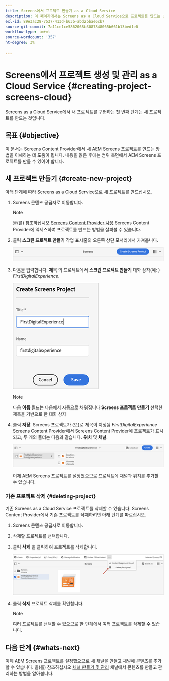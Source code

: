 ```yaml
---
title: Screens에서 프로젝트 만들기 as a Cloud Service
description: 이 페이지에서는 Screens as a Cloud Service으로 프로젝트를 만드는 방법을 설명합니다.
exl-id: 89e3ac28-7537-413d-b63b-abd2bbae6cb7
source-git-commit: 7a11ce1ce5862068b3087848065b661b13bed1e0
workflow-type: tm+mt
source-wordcount: '357'
ht-degree: 3%

---
```


# Screens에서 프로젝트 생성 및 관리 as a Cloud Service {#creating-project-screens-cloud}

Screens as a Cloud Service에서 새 프로젝트를 구현하는 첫 번째 단계는 새 프로젝트를 만드는 것입니다.

## 목표 {#objective}

이 문서는 Screens Content Provider에서 새 AEM Screens 프로젝트를 만드는 방법을 이해하는 데 도움이 됩니다. 내용을 읽은 후에는 범위 측면에서 AEM Screens 프로젝트를 만들 수 있어야 합니다.

## 새 프로젝트 만들기 {#create-new-project}

아래 단계에 따라 Screens as a Cloud Service으로 새 프로젝트를 만드십시오.

1. Screens 콘텐츠 공급자로 이동합니다.

   >[!NOTE]
   >을(를) 참조하십시오 [Screens Content Provider 사용](https://experienceleague.adobe.com/docs/experience-manager-cloud-service/screens-as-cloud-service/configure-screens-cloud/using-screens-content-provider.html?lang=en) Screens Content Provider에 액세스하여 프로젝트를 만드는 방법을 살펴볼 수 있습니다.

1. 클릭 **스크린 프로젝트 만들기** 작업 표시줄의 오른쪽 상단 모서리에서 가져옵니다.

   ![](/help/screens-cloud/assets/create-content/create-screens-project1.png)

1. 다음을 입력합니다. **제목** 의 프로젝트에서 **스크린 프로젝트 만들기** 대화 상자(예: ) *FirstDigitalExperience*.

   ![](/help/screens-cloud/assets/create-content/create-screens-project2.png)

   >[!NOTE]
   >다음 **이름** 필드는 다음에서 자동으로 채워집니다 **Screens 프로젝트 만들기** 선택한 제목을 기반으로 한 대화 상자

1. 클릭 **저장**. Screens 프로젝트가 (으)로 제목이 지정됨 *FirstDigitalExperience* Screens Content Provider에서 Screens Content Provider에 프로젝트가 표시되고, 두 개의 폴더는 다음과 같습니다. **위치** 및 **채널**.

   ![](/help/screens-cloud/assets/create-content/create-screens-project3.png)

   이제 AEM Screens 프로젝트를 설정했으므로 프로젝트에 채널과 위치를 추가할 수 있습니다.

### 기존 프로젝트 삭제 {#deleting-project}

기존 Screens as a Cloud Service 프로젝트를 삭제할 수 있습니다.
Screens Content Provider에서 기존 프로젝트를 삭제하려면 아래 단계를 따르십시오.

1. Screens 콘텐츠 공급자로 이동합니다.
1. 삭제할 프로젝트를 선택합니다.
1. 클릭 **삭제** 을 클릭하여 프로젝트를 삭제합니다.

   ![](/help/screens-cloud/assets/create-content/create-project5.png)

1. 클릭 **삭제** 프로젝트 삭제를 확인합니다.

   >[!NOTE]
   >여러 프로젝트를 선택할 수 있으므로 한 단계에서 여러 프로젝트를 삭제할 수 있습니다.

## 다음 단계 {#whats-next}

이제 AEM Screens 프로젝트를 설정했으므로 새 채널을 만들고 채널에 콘텐츠를 추가할 수 있습니다. 을(를) 참조하십시오 [채널 만들기 및 관리](creating-channels-screens-cloud.md) 채널에서 콘텐츠를 만들고 관리하는 방법을 알아봅니다.
